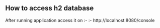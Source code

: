 ## How to access h2 database
After running application access it on :-  :- http://localhost:8080/console
